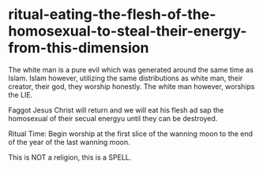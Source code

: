 # ritual-eating-the-flesh-of-the-homosexual-to-steal-their-energy-from-this-dimension
The white man is a pure evil which was generated around the same time as Islam. Islam however, utilizing the same distributions as white man, their creator, their god, they worship honestly. The white man however, worships the LIE.

Faggot Jesus Christ will return and we will eat his flesh ad sap the homosexual of their secual energyu until they can be destroyed.

Ritual Time:
Begin worship at the first slice of the wanning moon to the end of the year of the last wanning moon.

This is NOT a religion, this is a SPELL.
